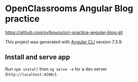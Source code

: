 # OpenClassrooms Angular Blog practice

https://github.com/sylbouns/ocr-practice-angular-blog.git

This project was generated with [Angular CLI](https://github.com/angular/angular-cli) version 7.3.9.

## Install and serve app

Run `npm install` then `ng serve -o` for a dev server (`http://localhost:4200/`).

